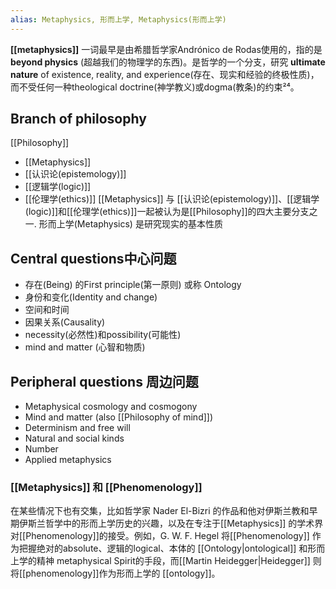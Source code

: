 ```yaml
---
alias: Metaphysics, 形而上学, Metaphysics(形而上学)
---
```

**[[metaphysics]]** 一词最早是由希腊哲学家Andrónico de Rodas使用的，指的是**beyond physics** (超越我们的物理学的东西)。是哲学的一个分支，研究 **ultimate nature** of existence, reality, and experience(存在、现实和经验的终极性质)，而不受任何一种theological doctrine(神学教义)或dogma(教条)的约束²⁴。



## Branch of philosophy 
[[Philosophy]]
- [[Metaphysics]] 
- [[认识论(epistemology)]]
- [[逻辑学(logic)]]
- [[伦理学(ethics)]]
[[Metaphysics]] 与 [[认识论(epistemology)]]、[[逻辑学(logic)]]和[[伦理学(ethics)]]一起被认为是[[Philosophy]]的四大主要分支之一. 形而上学(Metaphysics) 是研究现实的基本性质

## Central questions中心问题
- 存在(Being) 的First principle(第一原则) 或称 Ontology
- 身份和变化(Identity and change)
- 空间和时间
- 因果关系(Causality)
- necessity(必然性)和possibility(可能性)
- mind and matter (心智和物质)

## Peripheral questions 周边问题

- Metaphysical cosmology and cosmogony
- Mind and matter (also [[Philosophy of mind]])
- Determinism and free will
- Natural and social kinds
- Number
- Applied metaphysics



### [[Metaphysics]] 和 [[Phenomenology]] 
在某些情况下也有交集，比如哲学家 Nader El-Bizri 的作品和他对伊斯兰教和早期伊斯兰哲学中的形而上学历史的兴趣，以及在专注于[[Metaphysics]] 的学术界对[[Phenomenology]]的接受。例如，G. W. F. Hegel 将[[Phenomenology]] 作为把握绝对的absolute、逻辑的logical、本体的 [[Ontology|ontological]] 和形而上学的精神 metaphysical Spirit的手段，而[[Martin Heidegger|Heidegger]] 则将[[phenomenology]]作为形而上学的 [[ontology]]。